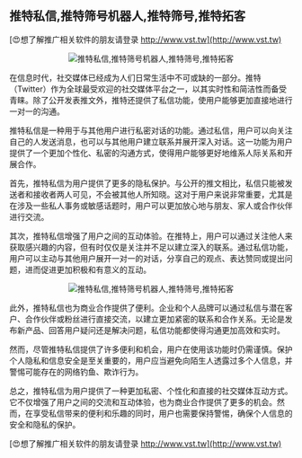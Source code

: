 ## **推特私信,推特筛号机器人,推特筛号,推特拓客**

[😍想了解推广相关软件的朋友请登录 http://www.vst.tw](http://www.vst.tw)

 <center><img src="https://vst.tw/MP4/tuiguang/png/3.png" alt="推特私信,推特筛号机器人,推特筛号,推特拓客"></center>

在信息时代，社交媒体已经成为人们日常生活中不可或缺的一部分。推特（Twitter）作为全球最受欢迎的社交媒体平台之一，以其实时性和简洁性而备受青睐。除了公开发表推文外，推特还提供了私信功能，使用户能够更加直接地进行一对一的沟通。

推特私信是一种用于与其他用户进行私密对话的功能。通过私信，用户可以向关注自己的人发送消息，也可以与其他用户建立联系并展开深入对话。这一功能为用户提供了一个更加个性化、私密的沟通方式，使得用户能够更好地维系人际关系和开展合作。

首先，推特私信为用户提供了更多的隐私保护。与公开的推文相比，私信只能被发送者和接收者两人可见，不会被其他人所知晓。这对于用户来说非常重要，尤其是在涉及一些私人事务或敏感话题时，用户可以更加放心地与朋友、家人或合作伙伴进行交流。

其次，推特私信增强了用户之间的互动体验。在推特上，用户可以通过关注他人来获取感兴趣的内容，但有时仅仅是关注并不足以建立深入的联系。通过私信功能，用户可以主动与其他用户展开一对一的对话，分享自己的观点、表达赞同或提出问题，进而促进更加积极和有意义的互动。

 <center><img src="https://vst.tw/MP4/tuiguang/png/2.png" alt="推特私信,推特筛号机器人,推特筛号,推特拓客"></center>

此外，推特私信也为商业合作提供了便利。企业和个人品牌可以通过私信与潜在客户、合作伙伴或粉丝进行直接交流，以建立更加紧密的联系和合作关系。无论是发布新产品、回答用户疑问还是解决问题，私信功能都使得沟通更加高效和实时。

然而，尽管推特私信提供了许多便利和机会，用户在使用该功能时仍需谨慎。保护个人隐私和信息安全是至关重要的，用户应当避免向陌生人透露过多个人信息，并警惕可能存在的网络钓鱼、欺诈行为。

总之，推特私信为用户提供了一种更加私密、个性化和直接的社交媒体互动方式。它不仅增强了用户之间的交流和互动体验，也为商业合作提供了更多的机会。然而，在享受私信带来的便利和乐趣的同时，用户也需要保持警惕，确保个人信息的安全和隐私的保护。

[😍想了解推广相关软件的朋友请登录 http://www.vst.tw](http://www.vst.tw)



